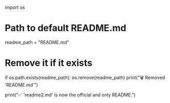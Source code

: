 import os

# Path to default README.md
readme_path = "README.md"

# Remove it if it exists
if os.path.exists(readme_path):
    os.remove(readme_path)
    print("🗑️ Removed 'README.md'")

print("✅ 'readme2.md' is now the official and only README.")
